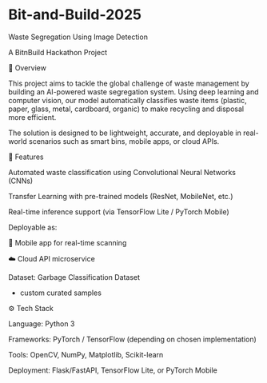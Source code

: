 # Bit-and-Build-2025
Waste Segregation Using Image Detection

A BitnBuild Hackathon Project

📌 Overview

This project aims to tackle the global challenge of waste management by building an AI-powered waste segregation system. Using deep learning and computer vision, our model automatically classifies waste items (plastic, paper, glass, metal, cardboard, organic) to make recycling and disposal more efficient.

The solution is designed to be lightweight, accurate, and deployable in real-world scenarios such as smart bins, mobile apps, or cloud APIs.

🎯 Features

Automated waste classification using Convolutional Neural Networks (CNNs)

Transfer Learning with pre-trained models (ResNet, MobileNet, etc.)

Real-time inference support (via TensorFlow Lite / PyTorch Mobile)

Deployable as:

📱 Mobile app for real-time scanning

☁️ Cloud API microservice

Dataset: Garbage Classification Dataset
 + custom curated samples

⚙️ Tech Stack

Language: Python 3

Frameworks: PyTorch / TensorFlow (depending on chosen implementation)

Tools: OpenCV, NumPy, Matplotlib, Scikit-learn

Deployment: Flask/FastAPI, TensorFlow Lite, or PyTorch Mobile
